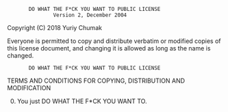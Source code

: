            DO WHAT THE F*CK YOU WANT TO PUBLIC LICENSE
                   Version 2, December 2004
 
Copyright (C) 2018 Yuriy Chumak

Everyone is permitted to copy and distribute verbatim or modified
copies of this license document, and changing it is allowed as long
as the name is changed.
 
           DO WHAT THE F*CK YOU WANT TO PUBLIC LICENSE
  TERMS AND CONDITIONS FOR COPYING, DISTRIBUTION AND MODIFICATION

 0. You just DO WHAT THE F*CK YOU WANT TO.
 